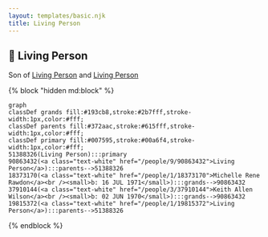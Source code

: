 ```yaml
---
layout: templates/basic.njk
title: Living Person
---
```

## 🔵 Living Person

Son of [Living Person](/people/1/19815372) and [Living Person](/people/9/90863432)

{% block "hidden md:block" %}
```mermaid
graph
classDef grands fill:#193cb8,stroke:#2b7fff,stroke-width:1px,color:#fff;
classDef parents fill:#372aac,stroke:#615fff,stroke-width:1px,color:#fff;
classDef primary fill:#007595,stroke:#00a6f4,stroke-width:1px,color:#fff;
51388326(Living Person):::primary
90863432(<a class="text-white" href="/people/9/90863432">Living Person</a>):::parents-->51388326
18373170(<a class="text-white" href="/people/1/18373170">Michelle Rene Rawdon</a><br /><small>b: 16 JUL 1971</small>):::grands-->90863432
37910144(<a class="text-white" href="/people/3/37910144">Keith Allen Wilson</a><br /><small>b: 02 JUN 1970</small>):::grands-->90863432
19815372(<a class="text-white" href="/people/1/19815372">Living Person</a>):::parents-->51388326
```
{% endblock %}
